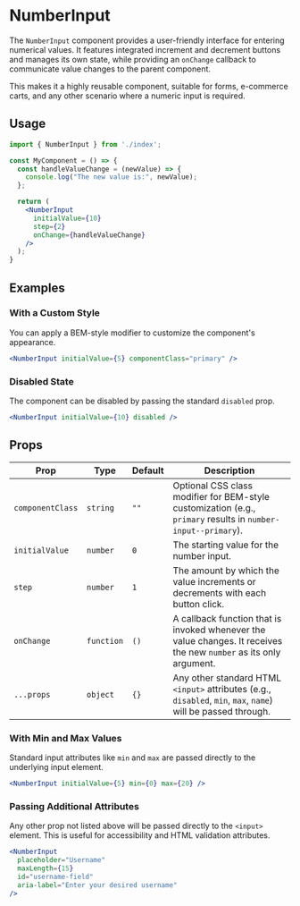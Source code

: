 # NumberInput

The `NumberInput` component provides a user-friendly interface for entering numerical values. It features integrated increment and decrement buttons and manages its own state, while providing an `onChange` callback to communicate value changes to the parent component.

This makes it a highly reusable component, suitable for forms, e-commerce carts, and any other scenario where a numeric input is required.

## Usage

```jsx
import { NumberInput } from './index';

const MyComponent = () => {
  const handleValueChange = (newValue) => {
    console.log("The new value is:", newValue);
  };

  return (
    <NumberInput
      initialValue={10}
      step={2}
      onChange={handleValueChange}
    />
  );
}
```

## Examples

### With a Custom Style

You can apply a BEM-style modifier to customize the component's appearance.

```jsx
<NumberInput initialValue={5} componentClass="primary" />
```

### Disabled State

The component can be disabled by passing the standard `disabled` prop.

```jsx
<NumberInput initialValue={10} disabled />
```

## Props

| Prop             | Type       | Default | Description                                                                                                  |
| ---------------- | ---------- | ------- | ------------------------------------------------------------------------------------------------------------ |
| `componentClass`   | `string`   | `""`      | Optional CSS class modifier for BEM-style customization (e.g., `primary` results in `number-input--primary`).    |
| `initialValue`   | `number`   | `0`     | The starting value for the number input.                                                                     |
| `step`           | `number`   | `1`     | The amount by which the value increments or decrements with each button click.                               |
| `onChange`       | `function` | `()`    | A callback function that is invoked whenever the value changes. It receives the new `number` as its only argument. |
| `...props`       | `object`   | `{}`    | Any other standard HTML `<input>` attributes (e.g., `disabled`, `min`, `max`, `name`) will be passed through.      |


### With Min and Max Values

Standard input attributes like `min` and `max` are passed directly to the underlying input element.

```jsx
<NumberInput initialValue={5} min={0} max={20} />
```

### Passing Additional Attributes

Any other prop not listed above will be passed directly to the `<input>` element. This is useful for accessibility and HTML validation attributes.

```jsx
<NumberInput
  placeholder="Username"
  maxLength={15}
  id="username-field"
  aria-label="Enter your desired username"
/>
```